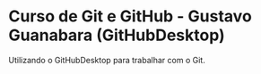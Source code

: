 # Curso de Git e GitHub - Gustavo Guanabara (GitHubDesktop)
 Utilizando o GitHubDesktop para trabalhar com o Git.
